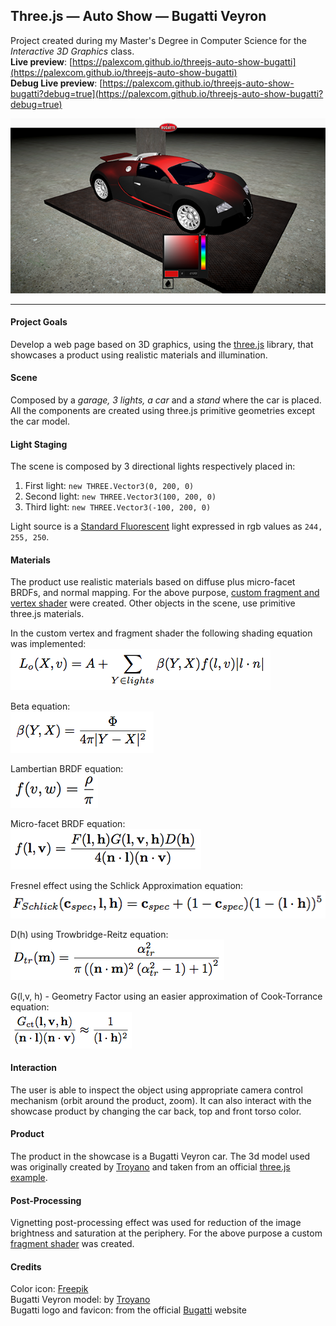 Three.js — Auto Show — Bugatti Veyron
-------------------------------------
Project created during my Master's Degree in Computer Science for the _Interactive 3D Graphics_ class.  
__Live preview__: [https://palexcom.github.io/threejs-auto-show-bugatti](https://palexcom.github.io/threejs-auto-show-bugatti)  
__Debug Live preview__: [https://palexcom.github.io/threejs-auto-show-bugatti?debug=true](https://palexcom.github.io/threejs-auto-show-bugatti?debug=true)  

![Demo - Auto Show — Bugatti Veyron](https://github.com/PAlexcom/threejs-auto-show-bugatti/raw/master/img/demo.png)

-------------

#### Project Goals
Develop a web page based on 3D graphics, using the [three.js](http://threejs.org) library,
that showcases a product using realistic materials and illumination.

#### Scene
Composed by a _garage, 3 lights, a car_  and a _stand_ where the car is placed.
All the components are created using three.js primitive geometries except the car model.

#### Light Staging
The scene is composed by 3 directional lights respectively placed in:

1. First light: ```new THREE.Vector3(0, 200, 0)```
2. Second light: ```new THREE.Vector3(100, 200, 0)```
3. Third light: ```new THREE.Vector3(-100, 200, 0)```

Light source is a [Standard Fluorescent](http://planetpixelemporium.com/tutorialpages/light.html) light
expressed in rgb values as ```244, 255, 250```.

#### Materials
The product use realistic materials based on diffuse plus micro-facet BRDFs, and normal mapping.
For the above purpose, [custom fragment and vertex shader](https://github.com/PAlexcom/threejs-auto-show-bugatti/blob/master/index.html#L56)
were created. Other objects in the scene, use primitive three.js materials. 

In the custom vertex and fragment shader the following shading equation was implemented:  
![Shading equation](https://github.com/PAlexcom/threejs-auto-show-bugatti/raw/master/img/equations/shading-equation.png)  

Beta equation:  
![Beta equation](https://github.com/PAlexcom/threejs-auto-show-bugatti/raw/master/img/equations/beta.png)  

Lambertian BRDF equation:  
![Lambertian BRDF](https://github.com/PAlexcom/threejs-auto-show-bugatti/raw/master/img/equations/lambertian-brdf.png)  

Micro-facet BRDF equation:  
![Micro-facet BRDF](https://github.com/PAlexcom/threejs-auto-show-bugatti/raw/master/img/equations/microfacet-brdf.png)  

Fresnel effect using the Schlick Approximation equation:  
![Fresnel effect using the Schlick Approximation](https://github.com/PAlexcom/threejs-auto-show-bugatti/raw/master/img/equations/fresnel-schlick.png)  

D(h) using Trowbridge-Reitz equation:  
![Trowbridge-Reitz](https://github.com/PAlexcom/threejs-auto-show-bugatti/raw/master/img/equations/d-trowbridge-reitz.png)  

G(l,v, h) - Geometry Factor using an easier approximation of Cook-Torrance equation:  
![Cook-Torrance](https://github.com/PAlexcom/threejs-auto-show-bugatti/raw/master/img/equations/cook-torrance.png)

#### Interaction
The user is able to inspect the object using appropriate camera control mechanism (orbit around the product, zoom).
It can also interact with the showcase product by changing the car back, top and front torso color.

#### Product
The product in the showcase is a Bugatti Veyron car.
The 3d model used was originally created by [Troyano](http://artist-3d.com/free_3d_models/dnm/model_disp.php?uid=1129)
and taken from an official [three.js example](https://github.com/mrdoob/three.js/tree/master/examples/obj/veyron).

#### Post-Processing
Vignetting post-processing effect was used for reduction of the image brightness and saturation at the periphery. For the
above purpose a custom [fragment shader](https://github.com/PAlexcom/threejs-auto-show-bugatti/blob/master/index.html#L189) was created.

#### Credits
Color icon: [Freepik](http://www.flaticon.com/authors/freepik)  
Bugatti Veyron model: by [Troyano](http://artist-3d.com/free_3d_models/dnm/model_disp.php?uid=1129)  
Bugatti logo and favicon: from the official [Bugatti](http://www.bugatti.com) website
